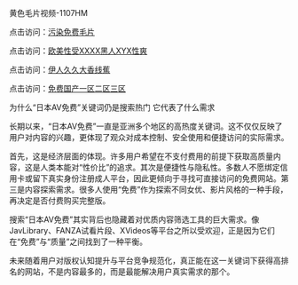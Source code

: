 黄色毛片视频-1107HM

点击访问：<a href="https://heiliaowt0d7p.pages.dev">污染免费毛片</a>

点击访问：<a href="https://heiliaowt0d7p.pages.dev">欧美性受XXXX黑人XYX性爽</a>

点击访问：<a href="https://heiliaowzu4ur.pages.dev">伊人久久大香线蕉</a>

点击访问：<a href="https://heiliaoga6s9v.pages.dev">免费国产一区二区三区</a>

为什么“日本AV免费”关键词仍是搜索热门 它代表了什么需求

长期以来，“日本AV免费”一直是亚洲多个地区的高热度关键词。这不仅仅反映了用户对内容的兴趣，更体现了观众对成本控制、安全使用和便捷访问的实际需求。

首先，这是经济层面的体现。许多用户希望在不支付费用的前提下获取高质量内容，这是人类本能对“性价比”的追求。其次是便捷性与隐私性。多数人不愿绑定信用卡或留下真实身份注册成人平台，因此更倾向于寻找可直接访问的免费网站。第三是内容探索需求。很多人使用“免费”作为探索不同女优、影片风格的一种手段，再决定是否付费购买完整版。

搜索“日本AV免费”其实背后也隐藏着对优质内容筛选工具的巨大需求。像JavLibrary、FANZA试看片段、XVideos等平台之所以受欢迎，正是因为它们在“免费”与“质量”之间找到了一种平衡。

未来随着用户对版权认知提升与平台竞争规范化，真正能在这一关键词下获得高排名的网站，不是内容最多的，而是最能解决用户真实需求的那个。

<span style="display:none;">[Canonical link]( )</span>
